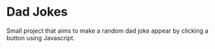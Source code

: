 # Dad Jokes
Small project that aims to make a random dad joke appear by clicking a button using Javascript.
